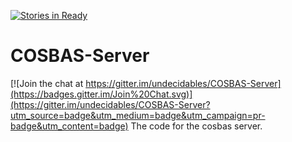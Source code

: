 [![Stories in Ready](https://badge.waffle.io/undecidables/COSBAS-Server.png?label=ready&title=Ready)](https://waffle.io/undecidables/COSBAS-Server)
# COSBAS-Server

[![Join the chat at https://gitter.im/undecidables/COSBAS-Server](https://badges.gitter.im/Join%20Chat.svg)](https://gitter.im/undecidables/COSBAS-Server?utm_source=badge&utm_medium=badge&utm_campaign=pr-badge&utm_content=badge)
The code for the cosbas server.
